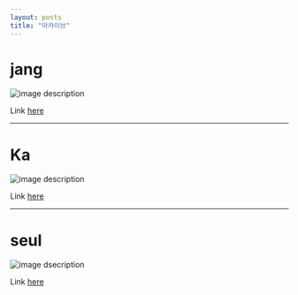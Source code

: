 ```yaml
---
layout: posts
title: "아카이브"
---
```


# jang
![image description](https://encrypted-tbn0.gstatic.com/images?q=tbn:ANd9GcRtvBvuLlFyjE8cVFB0I-FxTLgo-4dB38OSaw&usqp=CAU)

Link [here](https://www.youtube.com/watch?v=FDzu9ZM3wSg)

___
# Ka
![image description](https://github.com/tjrgusjjang/tjrgusjjang.github.io/assets/141989623/7bd9511a-954a-47b3-8630-85b3cb9dc33a)

Link [here](https://youtu.be/tXywe4zsYog?si=uFeCM_MlWy4uf0Ni)

___
# seul
![image dsecription](https://github.com/tjrgusjjang/tjrgusjjang.github.io/assets/141989623/34c88661-9e8a-43dc-9acc-9d8b6d53bff8)

Link [here](https://youtu.be/ahwQogBozco?si=FTUZvRG-veDqBiLk)
